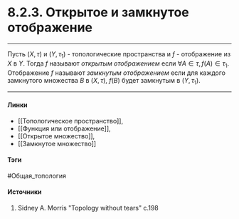 # 8.2.3. Открытое и замкнутое отображение
***
Пусть $(X,\tau)$ и $(Y,\tau_{1})$ - топологические пространства и $f$ - отображение из $X$ в $Y$. Тогда $f$ называют *открытым отображением* если $\forall A\in\tau,f(A)\in\tau_{1}$. Отображение $f$ называют *замкнутым отображением* если для каждого замкнутого множества $B$ в $(X,\tau)$, $f(B)$ будет замкнутым в $(Y,\tau_{1})$.
***
#### Линки
- [[Топологическое пространство]],
- [[Функция или отображение]],
- [[Открытое множество]],
- [[Замкнутое множество]]
#### Тэги
 #Общая_топология 
#### Источники
1. Sidney A. Morris "Topology without tears" c.198